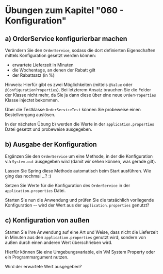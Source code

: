 # Übungen zum Kapitel "060 - Konfiguration"

## a) OrderService konfigurierbar machen

Verändern Sie den `OrderService`, sodass die dort definierten Eigenschaften mittels Konfiguration
gesetzt werden können:

* erwartete Lieferzeit in Minuten
* die Wochentage, an denen der Rabatt gilt 
* der Rabattsatz (in %)

Hinweis: Hierfür gibt es zwei Möglichkeiten (mittels `@Value` oder `@ConfigurationProperties`).
Bei letzterem Ansatz brauchen Sie die Felder der Klasse nicht mehr, da Sie ja dann diese über
eine neue `OrderProperties` Klasse injectet bekommen. 

Über die Testklasse `OrderServiceTest` können Sie probeweise einen Bestellvorgang auslösen.

In der nächsten Übung b) werden die Werte in der `application.properties` Datei gesetzt und
probeweise ausgegeben.

## b) Ausgabe der Konfiguration

Ergänzen Sie den `OrderService` um eine Methode, in der die Konfiguration via `System.out`
ausgegeben wird (damit wir sehen können, was gerade gilt).

Lassen Sie Spring diese Methode automatisch beim Start ausführen. Wie ging das nochmal ...? :)

Setzen Sie Werte für die Konfiguration des `OrderService` in der `application.properties` Datei.

Starten Sie nun die Anwendung und prüfen Sie die tatsächlich vorliegende Konfiguration --
wird der Wert aus der `application.properties` genutzt?

## c) Konfiguration von außen

Starten Sie Ihre Anwendung auf eine Art und Weise, dass nicht die Lieferzeit in Minuten
aus den `application.properties` genutzt wird, sondern von außen durch einen anderen Wert
überschrieben wird.

Hierfür können Sie eine Umgebungsvariable, ein VM System Property oder ein Programmargument nutzen.

Wird der erwartete Wert ausgegeben?
